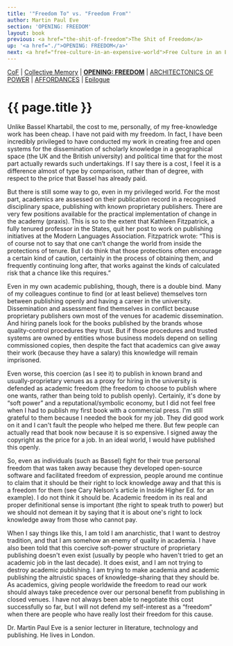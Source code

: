 ```yaml
---
title: '"Freedom To" vs. "Freedom From"'
author: Martin Paul Eve
section: 'OPENING: FREEDOM'
layout: book
previous: <a href="the-shit-of-freedom">The Shit of Freedom</a>
up: '<a href="./">OPENING: FREEDOM</a>'
next: <a href="free-culture-in-an-expensive-world">Free Culture in an Expensive World</a>
---
```


[CoF][c0] | [Collective Memory][c1] | __[OPENING: FREEDOM][c2]__ | [ARCHITECTONICS OF POWER][c3] | [AFFORDANCES][c4] | [Epilogue][c5]

[c0]: /book "Cost of Freedom"
[c1]: /book/collective-memory
[c2]: /book/opening:freedom
[c3]: /book/architectonics-of-power
[c4]: /book/affordances
[c5]: /book/epilogue

# {{ page.title }}

Unlike Bassel Khartabil, the cost to me, personally, of my
free-knowledge work has been cheap. I have not paid with my
freedom. In fact, I have been incredibly privileged to have conducted
my work in creating free and open systems for the dissemination of
scholarly knowledge in a geographical space (the UK and the British
university) and political time that for the most part actually rewards
such undertakings. If I say there is a cost, I feel it is a difference
almost of type by comparison, rather than of degree, with respect to
the price that Bassel has already paid.

But there is still some way to go, even in my privileged world. For
the most part, academics are assessed on their publication record in a
recognised disciplinary space, publishing with known proprietary
publishers. There are very few positions available for the practical
implementation of change in the academy (praxis). This is so to the
extent that Kathleen Fitzpatrick, a fully tenured professor in the
States, quit her post to work on publishing initiatives at the Modern
Languages Association. Fitzpatrick wrote: “This is of course not to
say that one can’t change the world from inside the protections of
tenure. But I do think that those protections often encourage a
certain kind of caution, certainly in the process of obtaining them,
and frequently continuing long after, that works against the kinds of
calculated risk that a chance like this requires.”

Even in my own academic publishing, though, there is a double
bind. Many of my colleagues continue to find (or at least believe)
themselves torn between publishing openly and having a career in the
university. Dissemination and assessment find themselves in conflict
because proprietary publishers own most of the venues for academic
dissemination. And hiring panels look for the books published by the
brands whose quality-control procedures they trust. But if those
procedures and trusted systems are owned by entities whose business
models depend on selling commissioned copies, then despite the fact
that academics can give away their work (because they have a salary)
this knowledge will remain imprisoned.

Even worse, this coercion (as I see it) to publish in known brand and
usually-proprietary venues as a proxy for hiring in the university is
defended as academic freedom (the freedom to choose to publish where
one wants, rather than being told to publish openly). Certainly, it's
done by “soft power” and a reputational/symbolic economy, but I did
not feel free when I had to publish my first book with a commercial
press. I'm still grateful to them because I needed the book for my
job. They did good work on it and I can't fault the people who helped
me there. But few people can actually read that book now because it is
so expensive. I signed away the copyright as the price for a job. In
an ideal world, I would have published this openly.

So, even as individuals (such as Bassel) fight for their true personal
freedom that was taken away because they developed open-source
software and facilitated freedom of expression, people around me
continue to claim that it should be their right to lock knowledge away
and that this is a freedom for them (see Cary Nelson's article in
Inside Higher Ed. for an example). I do not think it should
be. Academic freedom in its real and proper definitional sense is
important (the right to speak truth to power) but we should not demean
it by saying that it is about one's right to lock knowledge away from
those who cannot pay.

When I say things like this, I am told I am anarchistic, that I want
to destroy tradition, and that I am somehow an enemy of quality in
academia. I have also been told that this coercive soft-power
structure of proprietary publishing doesn't even exist (usually by
people who haven't tried to get an academic job in the last
decade). It does exist, and I am not trying to destroy academic
publishing. I am trying to make academia and academic publishing the
altruistic spaces of knowledge-sharing that they should be. As
academics, giving people worldwide the freedom to read our work should
always take precedence over our personal benefit from publishing in
closed venues. I have not always been able to negotiate this cost
successfully so far, but I will not defend my self-interest as a
“freedom” when there are people who have really lost their freedom for
this cause.

<p class="author bio">Dr. Martin Paul Eve is a senior lecturer in literature,
technology and publishing. He lives in London.</p>
